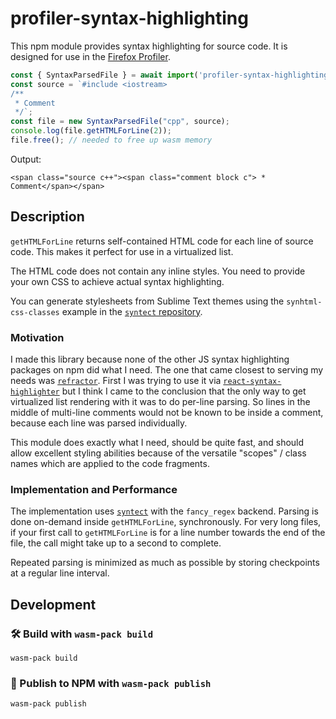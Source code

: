 # profiler-syntax-highlighting

This npm module provides syntax highlighting for source code.
It is designed for use in the [Firefox Profiler](https://profiler.firefox.com/).

```js
const { SyntaxParsedFile } = await import('profiler-syntax-highlighting');
const source = `#include <iostream>
/**
 * Comment
 */`;
const file = new SyntaxParsedFile("cpp", source);
console.log(file.getHTMLForLine(2));
file.free(); // needed to free up wasm memory
```

Output:

```
<span class="source c++"><span class="comment block c"> * Comment</span></span>
```

## Description

`getHTMLForLine` returns self-contained HTML code for each line of source code.
This makes it perfect for use in a virtualized list.

The HTML code does not contain any inline styles. You need to provide your own
CSS to achieve actual syntax highlighting.

You can generate stylesheets from Sublime Text themes using the `synhtml-css-classes`
example in the [`syntect` repository](https://github.com/trishume/syntect/).

### Motivation

I made this library because none of the other JS syntax highlighting packages
on npm did what I need. The one that came closest to serving my needs was
[`refractor`](https://www.npmjs.com/package/refractor). First I was trying to use it
via [`react-syntax-highlighter`](https://github.com/react-syntax-highlighter/react-syntax-highlighter)
but I think I came to the conclusion that the only way to get virtualized list
rendering with it was to do per-line parsing. So lines in the middle of multi-line
comments would not be known to be inside a comment, because each line was parsed
individually.

This module does exactly what I need, should be quite fast, and should allow
excellent styling abilities because of the versatile "scopes" / class names which
are applied to the code fragments.

### Implementation and Performance

The implementation uses [`syntect`](https://github.com/trishume/syntect/) with the `fancy_regex` backend.
Parsing is done on-demand inside `getHTMLForLine`, synchronously.
For very long files, if your first call to `getHTMLForLine` is for a line number
towards the end of the file, the call might take up to a second to complete.

Repeated parsing is minimized as much as possible by storing checkpoints
at a regular line interval.

## Development

### 🛠️ Build with `wasm-pack build`

```
wasm-pack build
```

### 🎁 Publish to NPM with `wasm-pack publish`

```
wasm-pack publish
```
